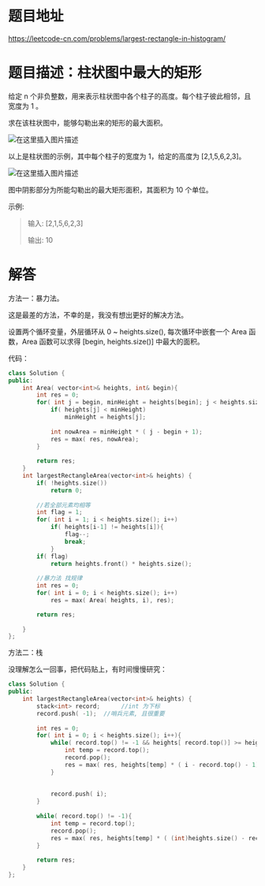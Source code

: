# 题目地址

https://leetcode-cn.com/problems/largest-rectangle-in-histogram/

# 题目描述：柱状图中最大的矩形

给定 n 个非负整数，用来表示柱状图中各个柱子的高度。每个柱子彼此相邻，且宽度为 1 。

求在该柱状图中，能够勾勒出来的矩形的最大面积。

![在这里插入图片描述](https://img-blog.csdnimg.cn/20190927220552996.png)

以上是柱状图的示例，其中每个柱子的宽度为 1，给定的高度为 [2,1,5,6,2,3]。

![在这里插入图片描述](https://img-blog.csdnimg.cn/20190927220612257.png)

图中阴影部分为所能勾勒出的最大矩形面积，其面积为 10 个单位。

 

示例:
>输入: [2,1,5,6,2,3]
>
>输出: 10


# 解答
方法一：暴力法。

这是最差的方法，不幸的是，我没有想出更好的解决方法。

设置两个循环变量，外层循环从 0 ~ heights.size(), 每次循环中嵌套一个 Area 函数，Area 函数可以求得 [begin, heights.size()] 中最大的面积。

代码：
```cpp
class Solution {
public:
    int Area( vector<int>& heights, int& begin){
        int res = 0;
        for( int j = begin, minHeight = heights[begin]; j < heights.size(); j++){
            if( heights[j] < minHeight)
                minHeight = heights[j];
            
            int nowArea = minHeight * ( j - begin + 1);
            res = max( res, nowArea);
        }
        
        return res;
    }
    int largestRectangleArea(vector<int>& heights) {
        if( !heights.size())
            return 0;
        
        //若全部元素均相等
        int flag = 1;
        for( int i = 1; i < heights.size(); i++)
            if( heights[i-1] != heights[i]){
                flag--;
                break;
            }
        if( flag)
            return heights.front() * heights.size();
        
        //暴力法 找规律
        int res = 0;
        for( int i = 0; i < heights.size(); i++)
            res = max( Area( heights, i), res);

        return res;
            
    }
};
```

方法二：栈

没理解怎么一回事，把代码贴上，有时间慢慢研究：

```cpp
class Solution {
public:
    int largestRectangleArea(vector<int>& heights) {
        stack<int> record;      //int 为下标
        record.push( -1);  //哨兵元素, 且很重要
        
        int res = 0;
        for( int i = 0; i < heights.size(); i++){
            while( record.top() != -1 && heights[ record.top()] >= heights[i]){
                int temp = record.top();
                record.pop();
                res = max( res, heights[temp] * ( i - record.top() - 1));
            }
                
                
            record.push( i);
        }
        
        while( record.top() != -1){
            int temp = record.top();
            record.pop();
            res = max( res, heights[temp] * ( (int)heights.size() - record.top() - 1));
        }
            
        return res;
    }
};
```
